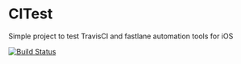 # CITest
Simple project to test TravisCI and fastlane automation tools for iOS

[![Build Status](https://travis-ci.org/FilipeJrd/CITest.svg?branch=master)](https://travis-ci.org/FilipeJrd/CITest)
